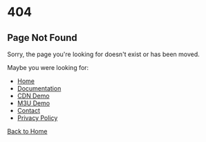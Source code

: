 # 404

## Page Not Found

Sorry, the page you're looking for doesn't exist or has been moved.

Maybe you were looking for:

- [Home](/)
- [Documentation](/documentation)
- [CDN Demo](/cdn)
- [M3U Demo](/m3u)
- [Contact](/contact)
- [Privacy Policy](/privacy)

[Back to Home](/)
